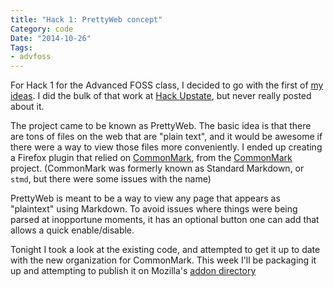 ```yaml
---
title: "Hack 1: PrettyWeb concept"
Category: code
Date: "2014-10-26"
Tags:
- advfoss
---
```


For Hack 1 for the Advanced FOSS class, I decided to go with the first of [my ideas]. I did the bulk of that work at [Hack Upstate], but never really posted about it.

The project came to be known as PrettyWeb. The basic idea is that there are tons of files on the web that are "plain text", and it would be awesome if there were a way to view those files more conveniently. I ended up creating a Firefox plugin that relied on [CommonMark], from the [CommonMark] project. (CommonMark was formerly known as Standard Markdown, or `stmd`, but there were some issues with the name)

PrettyWeb is meant to be a way to view any page that appears as "plaintext" using Markdown. To avoid issues where things were being parsed at inopportune moments, it has an optional button one can add that allows a quick enable/disable.

Tonight I took a look at the existing code, and attempted to get it up to date with the new organization for CommonMark. This week I'll be packaging it up and attempting to publish it on Mozilla's [addon directory]

[my ideas]: {filename}/2014/09/29-advfoss-hack1.md
[Hack Upstate]: {filename}/2014/10/09-hack-upstate-fall-2014.md
[CommonMark]: http://commonmark.org/
[addon directory]: https://addons.mozilla.org/en-US/firefox/
